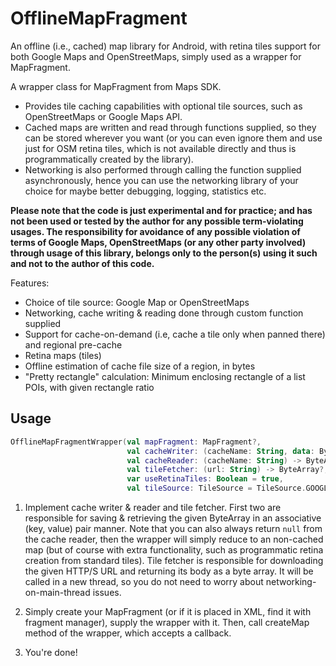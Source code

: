 # OfflineMapFragment
An offline (i.e., cached) map library for Android, with retina tiles support for both Google Maps and OpenStreetMaps, simply used as a wrapper for MapFragment.

A wrapper class for MapFragment from Maps SDK. 

- Provides tile caching capabilities with optional tile sources, such as OpenStreetMaps or Google Maps API. 
- Cached maps are written and read through functions supplied, so they can be stored wherever you want (or you can even ignore them and use just for OSM retina tiles, which is not available directly and thus is programmatically created by the library). 
- Networking is also performed through calling the function supplied asynchronously, hence you can use the networking library of your choice for maybe better debugging, logging, statistics etc.

**Please note that the code is just experimental and for practice; and has not been used or tested by the author for any possible term-violating usages. The responsibility for avoidance of any possible violation of terms of Google Maps, OpenStreetMaps (or any other party involved) through usage of this library, belongs only to the person(s) using it such and not to the author of this code.**

Features:

- Choice of tile source: Google Map or OpenStreetMaps
- Networking, cache writing & reading done through custom function supplied
- Support for cache-on-demand (i.e, cache a tile only when panned there) and regional pre-cache
- Retina maps (tiles)
- Offline estimation of cache file size of a region, in bytes
- "Pretty rectangle" calculation: Minimum enclosing rectangle of a list POIs, with given rectangle ratio

## Usage
```kotlin
OfflineMapFragmentWrapper(val mapFragment: MapFragment?,
                          val cacheWriter: (cacheName: String, data: ByteArray) -> Boolean,
                          val cacheReader: (cacheName: String) -> ByteArray?,
                          val tileFetcher: (url: String) -> ByteArray?,
                          var useRetinaTiles: Boolean = true,
                          val tileSource: TileSource = TileSource.GOOGLE_MAPS)
```

1. Implement cache writer & reader and tile fetcher. First two are responsible for saving & retrieving the given ByteArray in an associative (key, value) pair manner. Note that you can also always return `null` from the cache reader, then the wrapper will simply reduce to an non-cached map (but of course with extra functionality, such as programmatic retina creation from standard tiles). Tile fetcher is responsible for downloading the given HTTP/S URL and returning its body as a byte array. It will be called in a new thread, so you do not need to worry about networking-on-main-thread issues.

2. Simply create your MapFragment (or if it is placed in XML, find it with fragment manager), supply the wrapper with it. Then, call createMap method of the wrapper, which accepts a callback.

3. You're done!
